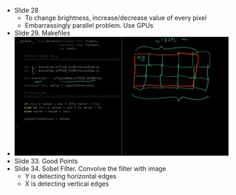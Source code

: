 * Slide 28
  * To change brightness, increase/decrease value of every pixel
  * Embarrassingly parallel problem. Use GPUs
* Slide 29. Makefiles
* ![](images/1.png)
* Slide 33. Good Points
* Slide 34. Sobel Filter. Convolve the filter with image
  * Y is detecting horizontal edges
  * X is detecting vertical edges
